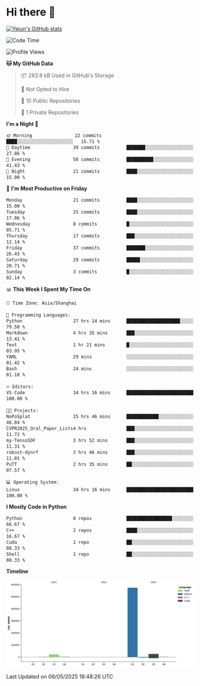 # Hi there 👋


<!-- <img height="195px" src="https://github-readme-stats.vercel.app/api?username=yejun688&count_private=true&show_icons=true&hide_rank=true&title_color=0969da&bg_color=ffffff00&text_color=57606a&disable_animations=true"><img height="195px" src="https://github-readme-stats.vercel.app/api/top-langs?username=yejun688&layout=compact&title_color=0969da&bg_color=ffffff00&text_color=57606a"> -->

[![Yejun's GitHub stats](https://github-readme-stats.vercel.app/api?username=yejun688)](https://github.com/yejun688/github-readme-stats)

<!---
yejun688/yejun688 is a ✨ special ✨ repository because its `README.md` (this file) appears on your GitHub profile.
You can click the Preview link to take a look at your changes.
--->

<!--START_SECTION:waka-->
![Code Time](http://img.shields.io/badge/Code%20Time-1%2C133%20hrs%2059%20mins-blue)

![Profile Views](http://img.shields.io/badge/Profile%20Views-83-blue)

**🐱 My GitHub Data** 

> 📦 283.8 kB Used in GitHub's Storage 
 > 
> 🚫 Not Opted to Hire
 > 
> 📜 10 Public Repositories 
 > 
> 🔑 1 Private Repositories 
 > 
**I'm a Night 🦉** 

```text
🌞 Morning                22 commits          ████░░░░░░░░░░░░░░░░░░░░░   15.71 % 
🌆 Daytime                39 commits          ███████░░░░░░░░░░░░░░░░░░   27.86 % 
🌃 Evening                58 commits          ██████████░░░░░░░░░░░░░░░   41.43 % 
🌙 Night                  21 commits          ████░░░░░░░░░░░░░░░░░░░░░   15.00 % 
```
📅 **I'm Most Productive on Friday** 

```text
Monday                   21 commits          ████░░░░░░░░░░░░░░░░░░░░░   15.00 % 
Tuesday                  25 commits          ████░░░░░░░░░░░░░░░░░░░░░   17.86 % 
Wednesday                8 commits           █░░░░░░░░░░░░░░░░░░░░░░░░   05.71 % 
Thursday                 17 commits          ███░░░░░░░░░░░░░░░░░░░░░░   12.14 % 
Friday                   37 commits          ███████░░░░░░░░░░░░░░░░░░   26.43 % 
Saturday                 29 commits          █████░░░░░░░░░░░░░░░░░░░░   20.71 % 
Sunday                   3 commits           █░░░░░░░░░░░░░░░░░░░░░░░░   02.14 % 
```


📊 **This Week I Spent My Time On** 

```text
🕑︎ Time Zone: Asia/Shanghai

💬 Programming Languages: 
Python                   27 hrs 14 mins      ████████████████████░░░░░   79.50 % 
Markdown                 4 hrs 35 mins       ███░░░░░░░░░░░░░░░░░░░░░░   13.41 % 
Text                     1 hr 21 mins        █░░░░░░░░░░░░░░░░░░░░░░░░   03.95 % 
YAML                     29 mins             ░░░░░░░░░░░░░░░░░░░░░░░░░   01.42 % 
Bash                     24 mins             ░░░░░░░░░░░░░░░░░░░░░░░░░   01.18 % 

🔥 Editors: 
VS Code                  34 hrs 16 mins      █████████████████████████   100.00 % 

🐱‍💻 Projects: 
NoPoSplat                15 hrs 46 mins      ████████████░░░░░░░░░░░░░   46.04 % 
CVPR2025_Oral_Paper_Lists4 hrs               ███░░░░░░░░░░░░░░░░░░░░░░   11.72 % 
my-TensoSDF              3 hrs 52 mins       ███░░░░░░░░░░░░░░░░░░░░░░   11.31 % 
robust-dynrf             3 hrs 46 mins       ███░░░░░░░░░░░░░░░░░░░░░░   11.01 % 
PuTT                     2 hrs 35 mins       ██░░░░░░░░░░░░░░░░░░░░░░░   07.57 % 

💻 Operating System: 
Linux                    34 hrs 16 mins      █████████████████████████   100.00 % 
```

**I Mostly Code in Python** 

```text
Python                   8 repos             █████████████████░░░░░░░░   66.67 % 
C++                      2 repos             ████░░░░░░░░░░░░░░░░░░░░░   16.67 % 
Cuda                     1 repo              ██░░░░░░░░░░░░░░░░░░░░░░░   08.33 % 
Shell                    1 repo              ██░░░░░░░░░░░░░░░░░░░░░░░   08.33 % 
```



**Timeline**

![Lines of Code chart](https://raw.githubusercontent.com/yejun688/yejun688/main/assets/bar_graph.png)


 Last Updated on 06/05/2025 18:48:26 UTC
<!--END_SECTION:waka-->
